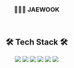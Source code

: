 <div align="center">
  <h3>🧑🏻‍💻 JAEWOOK</h2>
  <br/>
  <h2>🛠 Tech Stack 🛠</h2>
  <div>
    <img src="https://img.shields.io/badge/JavaScript-F7DF1E?style=flat&logo=JavaScript&logoColor=white" />
  	<img src="https://img.shields.io/badge/Typescript-3178C6?style=flat&logo=TypeScript&logoColor=white" />
    <img src="https://img.shields.io/badge/React-61DAFB?style=flat&logo=React&logoColor=white" />
    <img src="https://img.shields.io/badge/Next.js-000000?style=flat&logo=Next.js&logoColor=white" />
    <img src="https://img.shields.io/badge/Web3.js-F16822?style=flat&logo=Web3.js&logoColor=white" />
    <img src="https://img.shields.io/badge/Recoil-3578E5?style=flat&logo=Recoil&logoColor=white" />
  </div>
</div>
